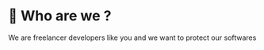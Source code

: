 # 🙎 Who are we ?



We are freelancer developers like you and we want to protect our softwares&#x20;
